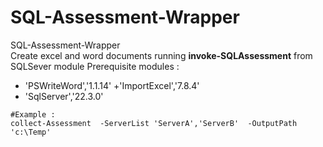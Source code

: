 # SQL-Assessment-Wrapper
SQL-Assessment-Wrapper<Br>
Create excel and word documents running <B>invoke-SQLAssessment</B> from SQLSever module 
Prerequisite modules : <BR>
+ 'PSWriteWord','1.1.14'
+'ImportExcel','7.8.4' 
+ 'SqlServer','22.3.0'

````Powerhell
#Example :
collect-Assessment  -ServerList 'ServerA','ServerB'  -OutputPath 'c:\Temp'
````


